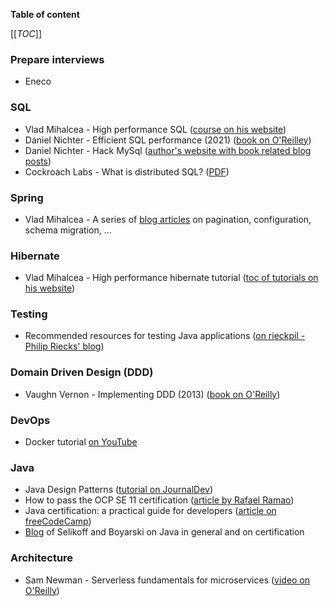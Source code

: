 **Table of content**

[[_TOC_]]

### Prepare interviews

* Eneco

### SQL

* Vlad Mihalcea - High performance SQL ([course on his website](https://vladmihalcea.teachable.com/))
* Daniel Nichter - Efficient SQL performance (2021) ([book on O'Reilley](https://learning.oreilly.com/library/view/efficient-mysql-performance/9781098105082/?utm_medium=email&utm_source=topic+optin&utm_campaign=awareness&utm_content=20220314+data+ai+nl&mkt_tok=MTA3LUZNUy0wNzAAAAGDJ0aOIg0QW04YOBOaGF2sYNW1mWu2mUBlxrZesabKzyqah1YlHQ7Fe4qAkQ7KFHWrV4eKOM3g3hpDV4EX8IFwyZ935Bg73TFDp2zM408NjbXodJ2t))
* Daniel Nichter - Hack MySql ([author's website with book related blog posts](https://hackmysql.com/))
* Cockroach Labs - What is distributed SQL? ([PDF](uploads/4ced01dc93336e17c1240fdd88674544/oreilly-report-what-is-distributed-sql.pdf))

### Spring

* Vlad Mihalcea - A series of [blog articles](https://vladmihalcea.com/tutorials/spring/) on pagination, configuration, schema migration, ...

### Hibernate

* Vlad Mihalcea - High performance hibernate tutorial ([toc of tutorials on his website](https://vladmihalcea.com/tutorials/hibernate/))

### Testing

* Recommended resources for testing Java applications ([on rieckpil - Philip Riecks' blog](https://rieckpil.de/recommended-resources-for-testing-java-applications/))

### Domain Driven Design (DDD)

* Vaughn Vernon - Implementing DDD (2013) ([book on O'Reilly](https://learning.oreilly.com/library/view/implementing-domain-driven-design/9780133039900/))

### DevOps

* Docker tutorial [on YouTube](https://www.youtube.com/watch?v=fqMOX6JJhGo)

### Java

* Java Design Patterns ([tutorial on JournalDev](https://www.journaldev.com/1827/java-design-patterns-example-tutorial))
* How to pass the OCP SE 11 certification ([article by Rafael Ramao](https://blog.avenuecode.com/how-to-pass-the-ocp-java-se-11-certification))
* Java certification: a practical guide for developers ([article on freeCodeCamp](https://www.freecodecamp.org/news/how-to-pass-oracles-java-certifications-a-practical-guide-for-developers-e9b607ba6173/))
* [Blog](https://www.selikoff.net/) of Selikoff and Boyarski on Java in general and on certification

### Architecture

* Sam Newman - Serverless fundamentals for microservices ([video on O'Reilly](https://learning.oreilly.com/videos/serverless-fundamentals-for/9781492039006/))